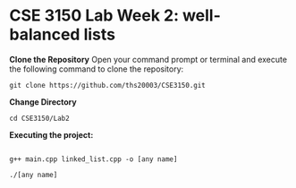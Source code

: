 # CSE 3150 Lab Week 2: well-balanced lists

**Clone the Repository**
Open your command prompt or terminal and execute the following command to clone the repository:
```shell
git clone https://github.com/ths20003/CSE3150.git
```
**Change Directory**

```shell
cd CSE3150/Lab2
```
**Executing the project:**

```shell

g++ main.cpp linked_list.cpp -o [any name]
```
```shell
./[any name]
```


